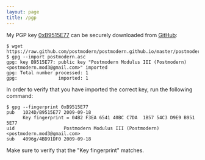 ```yaml
---
layout: page
title: /pgp
---
```


My PGP key [0xB9515E77] can be securely downloaded from [GitHub](https://raw.github.com/postmodern/postmodern.github.io/master/postmodern.asc):

    $ wget https://raw.github.com/postmodern/postmodern.github.io/master/postmodern.asc
    $ gpg --import postmodern.asc
    gpg: key B9515E77: public key "Postmodern Modulus III (Postmodern) <postmodern.mod3@gmail.com>" imported
    gpg: Total number processed: 1
    gpg:               imported: 1

In order to verify that you have imported the correct key, run the following
command:

    $ gpg --fingerprint 0xB9515E77
    pub   1024D/B9515E77 2009-09-18
          Key fingerprint = 04B2 F3EA 6541 40BC C7DA  1B57 54C3 D9E9 B951 5E77
    uid                  Postmodern Modulus III (Postmodern) <postmodern.mod3@gmail.com>
    sub   4096g/4BD91DF0 2009-09-18
    
Make sure to verify that the "Key fingerprint" matches.

[0xB9515E77]: http://pgp.mit.edu:11371/pks/lookup?op=get&search=0xB9515E77
